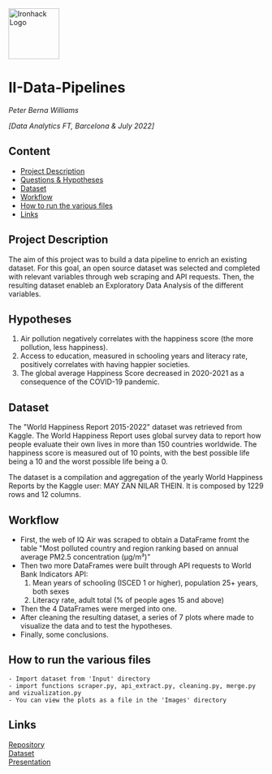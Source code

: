 <img src="https://bit.ly/2VnXWr2" alt="Ironhack Logo" width="100"/>

# II-Data-Pipelines
*Peter Berna Williams*

*[Data Analytics FT, Barcelona & July 2022]*

## Content
- [Project Description](#project-description)
- [Questions & Hypotheses](#questions-hypotheses)
- [Dataset](#dataset)
- [Workflow](#workflow)
- [How to run the various files](#organization)
- [Links](#links)

## Project Description
The aim of this project was to build a data pipeline to enrich an existing dataset. For this goal, an open source dataset was selected and completed with relevant variables through web scraping and API requests. Then, the resulting dataset enableb an Exploratory Data Analysis of the different variables.

## Hypotheses
1. Air pollution negatively correlates with the happiness score (the more pollution, less happiness).
2. Access to education, measured in schooling years and literacy rate, positively correlates with having happier societies.
3. The global average Happiness Score decreased in 2020-2021 as a consequence of the COVID-19 pandemic.

## Dataset
The "World Happiness Report 2015-2022" dataset was retrieved from Kaggle. The World Happiness Report uses global survey data to report how people evaluate their own lives in more than 150 countries worldwide. The happiness score is measured out of 10 points, with the best possible life being a 10 and the worst possible life being a 0.

The dataset is a compilation and aggregation of the yearly World Happiness Reports by the Kaggle user: MAY ZAN NILAR THEIN. It is composed by 1229 rows and 12 columns.

## Workflow
- First, the web of IQ Air was scraped to obtain a DataFrame fromt the table "Most polluted country and region ranking based on annual average PM2.5 concentration (μg/m³)"
- Then two more DataFrames were built through API requests to World Bank Indicators API: 
    1. Mean years of schooling (ISCED 1 or higher), population 25+ years, both sexes
    2. Literacy rate, adult total (% of people ages 15 and above)
- Then the 4 DataFrames were merged into one.
- After cleaning the resulting dataset, a series of 7 plots where made to visualize the data and to test the hypotheses.
- Finally, some conclusions.

## How to run the various files
    - Import dataset from 'Input' directory
    - import functions scraper.py, api_extract.py, cleaning.py, merge.py and vizualization.py
    - You can view the plots as a file in the 'Images' directory 

## Links
[Repository](https://github.com/Peter-Berna/shark-attacks-data-cleaning)  
[Dataset](https://www.kaggle.com/datasets/teajay/global-shark-attacks?resource=download)  
[Presentation](https://docs.google.com/presentation/d/12VcBD9KBDXUFwCYwdO_X_LFq9WiiRH9xSjg4mIzZblM/edit?usp=sharing)